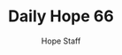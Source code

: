 ---
image: /assets/img/daily-hope-default-artwork.png
title: Daily Hope 66
number: 66
categories:
  - Daily Hope
author: Hope Staff
notes: Daily Hope 66
embed: >-
  <iframe src="https://open.spotify.com/embed/episode/7LofaGGQRRj75ncgls3Fid?utm_source=generator" width="400px" height="102px" frameborder=“0" scrolling=“no”></iframe>
---